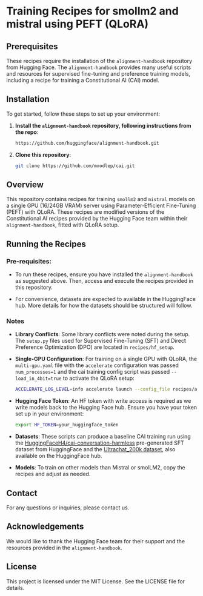 # Training Recipes for smollm2 and mistral using PEFT (QLoRA)

## Prerequisites

These recipes require the installation of the `alignment-handbook` repository from Hugging Face. The `alignment-handbook` provides many useful scripts and resources for supervised fine-tuning and preference training models, including a recipe for training a Constitutional AI (CAI) model. 

## Installation

To get started, follow these steps to set up your environment:

1. **Install the `alignment-handbook` repository, following instructions from the repo**:
    ```sh
    https://github.com/huggingface/alignment-handbook.git
    ```

2. **Clone this repository**:
    ```sh
    git clone https://github.com/moodlep/cai.git
    ```

## Overview

This repository contains recipes for training `smollm2` and `mistral` models on a single GPU (16/24GB VRAM) server  using Parameter-Efficient Fine-Tuning (PEFT) with QLoRA. These recipes are modified versions of the Constitutional AI recipes provided by the Hugging Face team within their `alignment-handbook`, fitted with QLoRA setup.

## Running the Recipes

### Pre-requisites:

- To run these recipes, ensure you have installed the `alignment-handbook` as suggested above. Then, access and execute the recipes provided in this repository.

- For convenience, datasets are expected to available in the HuggingFace hub. More details for how the datasets should be structured will follow.   

### Notes

- **Library Conflicts**: Some library conflicts were noted during the setup. The `setup.py` files used for Supervised Fine-Tuning (SFT) and Direct Preference Optimization (DPO) are located in `recipes/hf_setup`.

- **Single-GPU Configuration**: For training on a single GPU with QLoRA, the `multi-gpu.yaml` file with the `accelerate` configuration was passed `num_processes=1` and the cai training config script was passed `--load_in_4bit=true` to activate the QLoRA setup:
    ```sh
    ACCELERATE_LOG_LEVEL=info accelerate launch --config_file recipes/accelerate_configs/multi_gpu.yaml --num_processes=1 scripts/run_sft.py recipes/cai/mistral/sft/config_anthropic_qlora.yaml --load_in_4bit=true
    ```
- **Hugging Face Token**: An HF token with write access is required as we write models back to the Hugging Face hub. Ensure you have your token set up in your environment:
    ```sh
    export HF_TOKEN=your_huggingface_token
    ```

- **Datasets**:  These scripts can produce a baseline CAI training run using the [HuggingFaceH4/cai-conversation-harmless](https://huggingface.co/datasets/HuggingFaceH4/cai-conversation-harmless?row=1) pre-generated SFT dataset from HuggingFace and the [Ultrachat_200k dataset](https://huggingface.co/datasets/HuggingFaceH4/ultrachat_200k), also available on the HuggingFace hub.  

- **Models**: To train on other models than Mistral or smolLM2, copy the recipes and adjust as needed. 

## Contact

For any questions or inquiries, please contact us.

## Acknowledgements

We would like to thank the Hugging Face team for their support and the resources provided in the `alignment-handbook`.

## License

This project is licensed under the MIT License. See the LICENSE file for details.